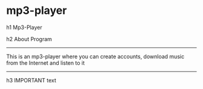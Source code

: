 # mp3-player

h1 Mp3-Player

h2 About Program
***
This is an mp3-player where you can create accounts, download music from the Internet and listen to it
***

h3 IMPORTANT
text

